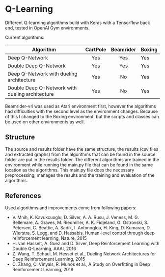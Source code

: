 # Q-Learning
Different Q-learning algorithms build with Keras with a Tensorflow back end, tested in OpenAI Gym environments.

Current algorithms:

| Algorithm                                       |CartPole   |Beamrider   |Boxing   |
|-------------------------------------------------|:---------:|:----------:|:--------|
|	Deep Q-Network                                  |Yes        |Yes         |Yes      |
|	Double Deep Q-Network                           |Yes        |Yes         |Yes      |
|	Deep Q-Network with dueling architecture        |Yes        |No          |Yes      |
|	Double Deep Q-Network with dueling architecture |Yes        |No          |Yes      |

Beamrider-v4 was used as Atari environment first, however the algorithms had difficulties with the second level as the environment changes. Because of this I changed to the Boxing environment, but the scripts and classes can be used on other environments as well.

## Structure
The source and results folder have the same structure, the results (csv files and extracted graphs) from the algorithms that can be found in the source folder are put in the results folder. The different algorithms are trained in the environment while running the main.py file that can be found in the same location as the algorithms. This main.py file does the necessary preprocessing, manages the results and the training and evaluation of the algorithms. 

## References
Used algorithms and improvements come from following papers:
* V. Mnih, K. Kavukcuoglu, D. Silver, A. A. Rusu, J. Veness, M. G. Bellemare, A. Graves, M. Riedmiller, A. K. Fidjeland, G. Ostrovski, S. Petersen, C. Beattie, A. Sadik, I. Antonoglou, H. King, D. Kumaran, D. Wierstra, S. Legg, and D. Hassabis, Human-level control through deep reinforcement learning, Nature, 2015
* H. van Hasselt, A. Guez and D. Silver, Deep Reinforcement Learning with Double Q-Learning, AAAI, 2016
* Z. Wang, T. Schaul, M. Hesset et al., Dueling Network Architectures for Deep Reinforcement Learning, 2015
* C. Zhang, O. Vinyals, R. Munos et al., A Study on Overfitting in Deep Reinforcement Learning, 2018

